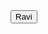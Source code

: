 <html>
<head>
<title>ravi</title>
</head>
<body>
<button type="onclick">Ravi</button>
</body>
</html>
